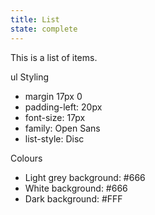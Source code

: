 ```yaml
---
title: List
state: complete
---
```


This is a list of items.

ul Styling
- margin 17px 0
- padding-left: 20px
- font-size: 17px
- family: Open Sans
- list-style: Disc

Colours
- Light grey background: #666
- White background: #666
- Dark background: #FFF